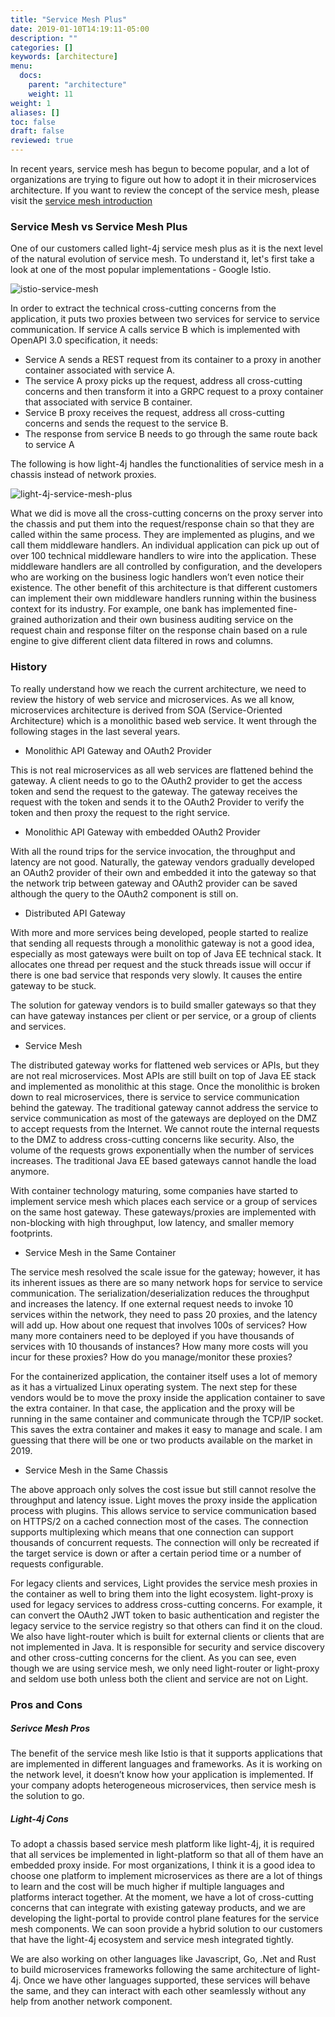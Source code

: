 ```yaml
---
title: "Service Mesh Plus"
date: 2019-01-10T14:19:11-05:00
description: ""
categories: []
keywords: [architecture]
menu:
  docs:
    parent: "architecture"
    weight: 11
weight: 1
aliases: []
toc: false
draft: false
reviewed: true
---
```


In recent years, service mesh has begun to become popular, and a lot of organizations are trying to figure out how to adopt it in their microservices architecture. If you want to review the concept of the service mesh, please visit the [service mesh introduction][]

### Service Mesh vs Service Mesh Plus

One of our customers called light-4j service mesh plus as it is the next level of the natural evolution of service mesh. To understand it, let's first take a look at one of the most popular implementations - Google Istio. 

![istio-service-mesh](/images/istio-service-mesh.png)

In order to extract the technical cross-cutting concerns from the application, it puts two proxies between two services for service to service communication. If service A calls service B which is implemented with OpenAPI 3.0 specification, it needs: 

* Service A sends a REST request from its container to a proxy in another container associated with service A. 
* The service A proxy picks up the request, address all cross-cutting concerns and then transform it into a GRPC request to a proxy container that associated with service B container. 
* Service B proxy receives the request, address all cross-cutting concerns and sends the request to the service B. 
* The response from service B needs to go through the same route back to service A 


The following is how light-4j handles the functionalities of service mesh in a chassis instead of network proxies. 

![light-4j-service-mesh-plus](/images/light-4j-service-mesh-plus.png)

What we did is move all the cross-cutting concerns on the proxy server into the chassis and put them into the request/response chain so that they are called within the same process. They are implemented as plugins, and we call them middleware handlers. An individual application can pick up out of over 100 technical middleware handlers to wire into the application. These middleware handlers are all controlled by configuration, and the developers who are working on the business logic handlers won’t even notice their existence. The other benefit of this architecture is that different customers can implement their own middleware handlers running within the business context for its industry. For example, one bank has implemented fine-grained authorization and their own business auditing service on the request chain and response filter on the response chain based on a rule engine to give different client data filtered in rows and columns.

### History

To really understand how we reach the current architecture, we need to review the history of web service and microservices. As we all know, microservices architecture is derived from SOA (Service-Oriented Architecture) which is a monolithic based web service. It went through the following stages in the last several years.

* Monolithic API Gateway and OAuth2 Provider

This is not real microservices as all web services are flattened behind the gateway. A client needs to go to the OAuth2 provider to get the access token and send the request to the gateway. The gateway receives the request with the token and sends it to the OAuth2 Provider to verify the token and then proxy the request to the right service.

* Monolithic API Gateway with embedded OAuth2 Provider

With all the round trips for the service invocation, the throughput and latency are not good. Naturally, the gateway vendors gradually developed an OAuth2 provider of their own and embedded it into the gateway so that the network trip between gateway and OAuth2 provider can be saved although the query to the OAuth2 component is still on.

* Distributed API Gateway

With more and more services being developed, people started to realize that sending all requests through a monolithic gateway is not a good idea, especially as most gateways were built on top of Java EE technical stack. It allocates one thread per request and the stuck threads issue will occur if there is one bad service that responds very slowly. It causes the entire gateway to be stuck.

The solution for gateway vendors is to build smaller gateways so that they can have gateway instances per client or per service, or a group of clients and services.

* Service Mesh

The distributed gateway works for flattened web services or APIs, but they are not real microservices. Most APIs are still built on top of Java EE stack and implemented as monolithic at this stage. Once the monolithic is broken down to real microservices, there is service to service communication behind the gateway. The traditional gateway cannot address the service to service communication as most of the gateways are deployed on the DMZ to accept requests from the Internet. We cannot route the internal requests to the DMZ to address cross-cutting concerns like security. Also, the volume of the requests grows exponentially when the number of services increases. The traditional Java EE based gateways cannot handle the load anymore.

With container technology maturing, some companies have started to implement service mesh which places each service or a group of services on the same host gateway. These gateways/proxies are implemented with non-blocking with high throughput, low latency, and smaller memory footprints.


* Service Mesh in the Same Container

The service mesh resolved the scale issue for the gateway; however, it has its inherent issues as there are so many network hops for service to service communication. The serialization/deserialization reduces the throughput and increases the latency. If one external request needs to invoke 10 services within the network, they need to pass 20 proxies, and the latency will add up. How about one request that involves 100s of services? How many more containers need to be deployed if you have thousands of services with 10 thousands of instances? How many more costs will you incur for these proxies? How do you manage/monitor these proxies?

For the containerized application, the container itself uses a lot of memory as it has a virtualized Linux operating system. The next step for these vendors would be to move the proxy inside the application container to save the extra container. In that case, the application and the proxy will be running in the same container and communicate through the TCP/IP socket. This saves the extra container and makes it easy to manage and scale. I am guessing that there will be one or two products available on the market in 2019.

* Service Mesh in the Same Chassis

The above approach only solves the cost issue but still cannot resolve the throughput and latency issue. Light moves the proxy inside the application process with plugins. This allows service to service communication based on HTTPS/2 on a cached connection most of the cases. The connection supports multiplexing which means that one connection can support thousands of concurrent requests. The connection will only be recreated if the target service is down or after a certain period time or a number of requests configurable.

For legacy clients and services, Light provides the service mesh proxies in the container as well to bring them into the light ecosystem. light-proxy is used for legacy services to address cross-cutting concerns. For example, it can convert the OAuth2 JWT token to basic authentication and register the legacy service to the service registry so that others can find it on the cloud. We also have light-router which is built for external clients or clients that are not implemented in Java. It is responsible for security and service discovery and other cross-cutting concerns for the client. As you can see, even though we are using service mesh, we only need light-router or light-proxy and seldom use both unless both the client and service are not on Light.

### Pros and Cons

##### Serivce Mesh Pros

The benefit of the service mesh like Istio is that it supports applications that are implemented in different languages and frameworks. As it is working on the network level, it doesn’t know how your application is implemented. If your company adopts heterogeneous microservices, then service mesh is the solution to go.

##### Light-4j Cons

To adopt a chassis based service mesh platform like light-4j, it is required that all services be implemented in light-platform so that all of them have an embedded proxy inside. For most organizations, I think it is a good idea to choose one platform to implement microservices as there are a lot of things to learn and the cost will be much higher if multiple languages and platforms interact together. At the moment, we have a lot of cross-cutting concerns that can integrate with existing gateway products, and we are developing the light-portal to provide control plane features for the service mesh components. We can soon provide a hybrid solution to our customers that have the light-4j ecosystem and service mesh integrated tightly.

We are also working on other languages like Javascript, Go, .Net and Rust to build microservices frameworks following the same architecture of light-4j. Once we have other languages supported, these services will behave the same, and they can interact with each other seamlessly without any help from another network component.


[service mesh introduction]: /architecture/service-mesh/

